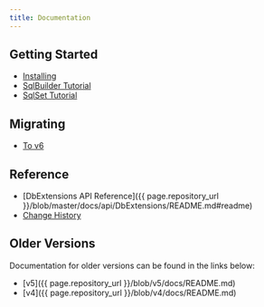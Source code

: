```yaml
---
title: Documentation
---
```


Getting Started
---------------
- [Installing](installing.html)
- [SqlBuilder Tutorial](SqlBuilder.html)
- [SqlSet Tutorial](SqlSet.html)

Migrating
---------
- [To v6](migrating/to-v6.html)

Reference
---------
- [DbExtensions API Reference]({{ page.repository_url }}/blob/master/docs/api/DbExtensions/README.md#readme)
- [Change History](changes.html)

Older Versions
--------------
Documentation for older versions can be found in the links below:

- [v5]({{ page.repository_url }}/blob/v5/docs/README.md)
- [v4]({{ page.repository_url }}/blob/v4/docs/README.md)
